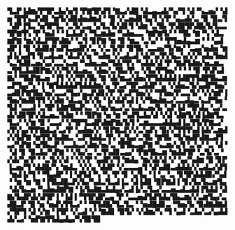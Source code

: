 ▜▃▛▐▟▆▞▛▜▛▃▙▞▅▜▝▛▇▜▛▟▜▝▇▃▞▟█▝▟▃▄▃▟▞▚▞▜▝▟▝▚▃▅▞▝▟▅▝█▜▚▃▛▟▊▝▆▜▞▟▉▟▅▟▆▟▝▝█▝▞▃▅▟▊▜▄▜▝▞▛▝▄▃▟▞▃▝▉▝▉▃▜▝▟▛▐▜▃▝▅▜▛▜▃▝▃▜▞▃▄▝▄▜▃▜▞▟▊▜▝▟▆▝▃▜▙▝▛▟█▜▛▟█▞▙▜▃▃▜▛▇▜▚▝▛▝▅▟▝▝▐▃▙▟▚▝▜▃▆▟▅▝▚▟▅▃▃▝▇▛▇▜▞▝▝▜▙▝▇▝▚▝▟▃▆▛▇▝▆▞▟▃▛▜▛▟▇▞▝▃▜▝▊▛▇▝▆▝▉▝▆▃▝▃▚▞▝▝▛▜▅▟▄▃▆▝▝▝▄▟▟▛▐▝▉▝▟▟▉▟▚▟▜▃▄▟▛▞▃▝▞▃▜▞▛▝▉▜▙▝▃▃▅▞▜▞▆▞▝▃▄▞▅▟▅▝▆▟▐▞▄▟▜▝▊▃▟▃▅▝▟▃▛▞▅▝▚▟▅▝▞▃▟▃▟▝▟▞▚▞▛▞▙▃▚▞▞▞▚▟▄▜▅▟▚▃▜▟▉▃▅▞▄▞▃▃▚▃▅▝▚▟▅▃▅▞▜▟▞▜▚▝▚▟▟▞▟▝▛▝▇▟▜▟▆▞▅▃▆▃▃▜▜▃▙▟▉▛▇▞▞▞▜▞▟▃▅▃▝▟▅▞▃▜▙▞▛▃▝▞▙▞▛▜▅▞▝▝▝▝▉▝▛▟▚▟▇▞▝▜▙▛▇▃▅▝▐▜▝▞▞▜▚▜▙▝▇▝▟▞▆▃▞▟▅▞▛▜▟▟▟▟▐▟█▜▜▟█▜▙▃▆▃▛▜▄▞▚▝▐▝▇▜▟▟▟▟▜▟▟▟▆▞▄▝▛▃▞▜▛▃▟▟▛▝▄▝▞▟▅▃▜▞▄▟▛▜▅▞▃▟▊▛▇▜▙▞▅▞▃▃▞▜▄▞▄▃▛▟▊▞▛▝▛▃▛▜▅▞▞▝▜▜▅▞▛▃▃▜▞▝▞▞▆▛▐▜▅▞▆▟▉▜▜▝▞▟▆▝▟▃▄▜▞▞▙▝▐▞▟▟▚▟▐▝▞▜▅▟▆▃▞▃▃▟▄▃▚▃▛▜▅▝▜▟▝▃▃▟▝▃▜▛▐▟▇▜▙▟▚▃▝▞▆▞▅▃▞▃▚▃▙▃▅▞▙▝▄▛▐▟▝▜▛▟▄▝▃▞▃▟▞▟▉▜▛▞▟▃▅▃▜▟▆▝▝▝▉▛▇▝▅▝▆▝▚▟▜▃▙▞▟▝▞▟▝▟▇▜▞▟▐▟▇▜▃▜▃▞▝▞▆▝▉▝▃▃▞▝▞▜▛▜▃▟▛▟▆▛▇▞▙▜▝▃▆▃▃▃▟▟▄▟▐▃▜▜▞▛▇▃▞▞▛▞▄▞▛▛▇▟▃▞▃▞▛▝▄▟▅▞▞▝▊▛▇▃▛▞▞▃▚▟▚▝▉▞▞▜▜▜▚▟▐▟▞▃▆▟▞▞▙▛▇▝▆▜▜▞▙▟▇▃▝▃▛▜▟▟▃▜▚▝▄▜▄▞▃▜▙▝▇▜▙▝▜▞▆▟▛▟▇▃▟▜▃▞▚▛▇▝▅▜▙▃▛▝▃▃▙▃▞▟▆▞▅▞▃▝█▜▙▃▄▛▇▝▚▃▆▞▄▜▝▃▚▞▝▃▝▟▝▝▟▝▊▝▉▃▙▞▚▛▇▝▝▞▙▞▃▝▃▜▚▟▊▃▄▞▝▛▇▜▙▃▆▝▆▟▟▜▛▝▃▜▞▃▝▞▟▞▚▞▛▝▝▃▜▞▞▟▝▝▞▞▛▝▄▟▛▞▜▝▆▟▄▝▆▞▟▞▟▝▞▝▄▞▚▟▆▝█▝▊▛▐▃▅▞▜▝▟▟█▞▚▝▆▟▃▝▞▞▄▝▟▟▛▝▞▃▃▃▄▜▝▟▚▟▉▃▟▟▟▞▞▃▟▃▞▟▜▝▆▟▐▞▜▝▝▜▄▟▛▝▐▝▟▜▟▝▚▝▚▝▛▝▊▝▄▜▄▝▐▝▃▝▃▝▊▜▛▟▟▟▉▞▚▟▝▝▆▝▆▝▇▝▐▜▙▟█▃▛▞▙▞▚▟▃▜▃▟▐▃▝▟▐▟▉▝▉▛▇▟▐▝▊▞▙▞▙▃▆▜▄▝▟▞▙▃▅▝▚▟▅▟▇▛▇▝▐▞▙▟▇▃▙▟▄▞▃▟▐▞▃▜▃▞▃▃▅▃▟▃▟▟▐▜▟▟▝▟▇▞▙▟▛▟▞▟▜▛▐▝▐▟▐▝▜▜▛▟▛▃▄▝▛▝▃▃▅▟▜▟▜▟▄▜▙▃▆▞▞▃▆▜▄▞▃▟█▃▛▝█▝▅▝▅▟▚▜▜▃▞▝▝▜▜▟█▞▜▃▜▃▝▝▅▟█▟▊▃▝▜▅▞▙▝▉▟▇▟▇▟▞▜▛▜▝▟▝▞▆▝▐▜▛▝▞▃▟▝▞▝▇▟▊▝▉▜▞▝▞▟▆▞▚▝▜▝▄▟▝▃▙▞▃▞▄▟▟▟▞▃▞▝▅▛▇▜▜▟▄▟▄▞▚▜▉▜▉